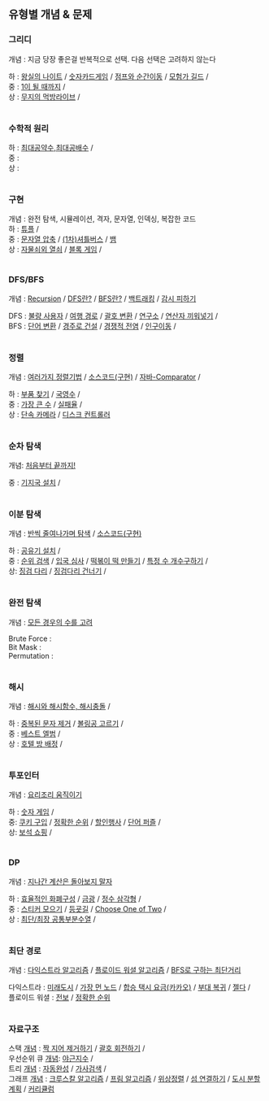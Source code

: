 ## 유형별 개념 & 문제  

### 그리디 
개념 : 지금 당장 좋은걸 반복적으로 선택. 다음 선택은 고려하지 않는다
<br> 

하 : [왕실의 나이트](https://vida0822.github.io/algorithm/Algorithm_%EC%99%95%EC%8B%A4%EC%9D%98-%EB%82%98%EC%9D%B4%ED%8A%B8/) / 
    [숫자카드게임](https://vida0822.github.io/algorithm/Algorithm_%EC%88%AB%EC%9E%90%EC%B9%B4%EB%93%9C%EA%B2%8C%EC%9E%84/) / 
    [점프와 순간이동](https://vida0822.github.io/algorithm/Algorithm_%EC%A0%90%ED%94%84%EC%99%80-%EC%88%9C%EA%B0%84%EC%9D%B4%EB%8F%99/) / 
    [모험가 길드](https://vida0822.github.io/algorithm/Algorithm_%EB%AA%A8%ED%97%98%EA%B0%80-%EA%B8%B8%EB%93%9C/) / 
<br>
중 : [1이 될 때까지](https://vida0822.github.io/%EC%95%8C%EA%B3%A0%EB%A6%AC%EC%A6%98/Algorithm_1%EC%9D%B4-%EB%90%A0-%EB%95%8C%EA%B9%8C%EC%A7%80/) / 
<br> 
상 : [무지의 먹방라이브](https://vida0822.github.io/algorithm/Algorithm_%EB%AC%B4%EC%A7%80%EC%9D%98-%EB%A8%B9%EB%B0%A9-%EB%9D%BC%EC%9D%B4%EB%B8%8C/) / 
<br>
<br>


### 수학적 원리 
하 : [최대공약수,최대공배수](https://vida0822.github.io/algorithm/Algorithm_%EC%B5%9C%EB%8C%80%EA%B3%B5%EC%95%BD%EC%88%98%EC%99%80-%EC%B5%9C%EC%86%8C%EA%B3%B5%EB%B0%B0%EC%88%98/) / 
<br>
중 : 
<br> 
상 : 
<br>
<br> 

### 구현 
개념 : 완전 탐색, 시뮬레이션, 격자, 문자열, 인덱싱, 복잡한 코드
<br>
하 : [튜플](https://vida0822.github.io/algorithm/Algorithm_%ED%8A%9C%ED%94%8C/) / 
<br>
중 : [문자열 압축](https://vida0822.github.io/algorithm/Algorithm_%EB%AC%B8%EC%9E%90%EC%97%B4-%EC%95%95%EC%B6%95/) / 
    [(1차)셔틀버스](https://vida0822.github.io/algorithm/Algorithm_-1%EC%B0%A8-%EC%85%94%ED%8B%80%EB%B2%84%EC%8A%A4/)  / 
    [뱀](https://github.com/Vida0822/Algorithm_Study/blob/67cc2f10503bae0cadcb502c5da55fc95ddce5b6/%EC%B7%A8%EC%97%85%EC%9D%84%EC%9C%84%ED%95%9C%EC%BD%94%EB%94%A9%ED%85%8C%EC%8A%A4%ED%8A%B8/implementation/%EB%B1%80.java#L9-L87)
<br> 
상 : [자물쇠외 열쇠](https://vida0822.github.io/algorithm/Algorithm_%EC%9E%90%EB%AC%BC%EC%87%A0%EC%99%80-%EC%97%B4%EC%87%A0/) / 
    [블록 게임](https://vida0822.github.io/algorithm/Algorithm_%EB%B8%94%EB%A1%9D%EA%B2%8C%EC%9E%84/) / 
<br>
<br>

### DFS/BFS
개념 : [Recursion](https://vida0822.github.io/algorithm/Algorithm_%EC%9E%AC%EA%B7%80%ED%95%A8%EC%88%98/) 
    / [DFS란?](https://vida0822.github.io/algorithm/Algorithm_DFS-%EA%B0%9C%EB%85%90/) 
    / [BFS란?](https://vida0822.github.io/algorithm/Algorithm_BFS-%EA%B0%9C%EB%85%90/)
    / [백트래킹](https://vida0822.github.io/algorithm/Algorithm_%EB%B0%B1%ED%8A%B8%EB%9E%98%ED%82%B9-%EA%B0%9C%EB%85%90/) 
    / [감시 피하기](https://vida0822.github.io/algorithm/Algorithm_%EA%B0%90%EC%8B%9C-%ED%94%BC%ED%95%98%EA%B8%B0/) 
<br> 

DFS : [불량 사용자](https://vida0822.github.io/algorithm/Algorithm_%EB%B6%88%EB%9F%89-%EC%82%AC%EC%9A%A9%EC%9E%90/) / 
    [여행 경로](https://vida0822.github.io/algorithm/Algorithm_%EC%97%AC%ED%96%89%EA%B2%BD%EB%A1%9C/) / 
    [괄호 변환](https://vida0822.github.io/algorithm/Algorithm_%EA%B4%84%ED%98%B8-%EB%B3%80%ED%99%98/) / 
    [연구소](https://vida0822.github.io/algorithm/Algorithm_%EC%97%B0%EA%B5%AC%EC%86%8C/) / 
    [연산자 끼워넣기](https://vida0822.github.io/algorithm/Algorithm_%EC%97%B0%EC%82%B0%EC%9E%90-%EB%81%BC%EC%9B%8C%EB%84%A3%EA%B8%B0/) / 
<br> 
BFS : [단어 변환](https://vida0822.github.io/algorithm/Algorithm_%EB%8B%A8%EC%96%B4-%EB%B3%80%ED%99%98/) / 
    [경주로 건설](https://vida0822.github.io/algorithm/Algorithm_%EA%B2%BD%EC%A3%BC%EB%A1%9C-%EA%B1%B4%EC%84%A4/) / 
    [경쟁적 전염](https://vida0822.github.io/algorithm/Algorithm_%EA%B2%BD%EC%9F%81%EC%A0%81-%EC%A0%84%EC%97%BC/) / 
    [인구이동](https://vida0822.github.io/algorithm/Algorithm_%EC%9D%B8%EA%B5%AC-%EC%9D%B4%EB%8F%99/) / 
<br> 
<br>

### 정렬 
개념 : [여러가지 정렬기법](https://vida0822.github.io/algorithm/Algorithm_%EC%97%AC%EB%9F%AC%EA%B0%80%EC%A7%80-%EC%A0%95%EB%A0%AC%EA%B8%B0%EB%B2%95/) / 
    [소스코드(구현)](https://vida0822.github.io/algorithm/Algorithm_%EC%97%AC%EB%9F%AC%EA%B0%80%EC%A7%80-%EC%A0%95%EB%A0%AC%EA%B8%B0%EB%B2%95_%EC%86%8C%EC%8A%A4%EC%BD%94%EB%93%9C/) / 
    [자바-Comparator](https://vida0822.github.io/algorithm/Algorithm_%EC%9E%90%EB%B0%94%EC%97%90%EC%84%9C%EC%9D%98-%EC%A0%95%EB%A0%AC/) / 
<br>

하 : [부품 찾기](https://vida0822.github.io/algorithm/Algorithm_%EB%B6%80%ED%92%88%EC%B0%BE%EA%B8%B0/) / 
    [국영수](https://github.com/Vida0822/Algorithm_Study/blob/9e94cfb9a5a1a7585a55597a3c9b50d34566459f/%EC%B7%A8%EC%97%85%EC%9D%84%EC%9C%84%ED%95%9C%EC%BD%94%EB%94%A9%ED%85%8C%EC%8A%A4%ED%8A%B8/sorting/%EA%B5%AD%EC%98%81%EC%88%98.java#L4-L46) / 
<br>
중 : [가장 큰 수](https://vida0822.github.io/%EC%95%8C%EA%B3%A0%EB%A6%AC%EC%A6%98/Algorithm_%EC%A7%81%EC%A0%91-%EA%B8%B0%EC%A4%80-%EC%A0%95%ED%95%B4%EC%84%9C-%EC%A0%95%EB%A0%AC/) / 
    [실패율](https://vida0822.github.io/algorithm/Algorithm_%EC%8B%A4%ED%8C%A8%EC%9C%A8/) / 
<br>
상 : [단속 카메라](https://vida0822.github.io/algorithm/Algorithm_%EB%8B%A8%EC%86%8D-%EC%B9%B4%EB%A9%94%EB%9D%BC/) / 
    [디스크 컨트롤러](https://vida0822.github.io/algorithm/Algorithm_%EB%94%94%EC%8A%A4%ED%81%AC-%EC%BB%A8%ED%8A%B8%EB%A1%A4%EB%9F%AC/) 
<br>
<br>

### 순차 탐색 
개념: [처음부터 끝까지!](https://vida0822.github.io/algorithm/Algorithm_%EC%84%A0%ED%98%95%ED%83%90%EC%83%89%EA%B0%9C%EB%85%90/) 
<br> 

중 : [기지국 설치](https://vida0822.github.io/algorithm/Algorithm_%EA%B8%B0%EC%A7%80%EA%B5%AD-%EC%84%A4%EC%B9%98/) / 
<br>
<br>


### 이분 탐색 
개념 : [반씩 줄여나가며 탐색](https://vida0822.github.io/algorithm/Algorithm_%EC%9D%B4%EC%A7%84%ED%83%90%EC%83%89%EA%B0%9C%EB%85%90/) / 
        [소스코드(구현)](https://vida0822.github.io/algorithm/Algorithm_%EC%9D%B4%EC%A7%84%ED%83%90%EC%83%89-%EA%B5%AC%ED%98%84/)
<br>

하 : [공유기 설치](https://vida0822.github.io/algorithm/Algorithm_%EA%B3%B5%EC%9C%A0%EA%B8%B0-%EC%84%A4%EC%B9%98/) / 
<br>
중 : [순위 검색](https://vida0822.github.io/algorithm/Algorithm_%EC%9E%90%EB%B0%94%EB%A1%9C%EC%BF%BC%EB%A6%AC%EA%B5%AC%ED%98%84%ED%95%98%EA%B8%B0/) / 
     [입국 심사](https://vida0822.github.io/algorithm/Algorithm_%EC%9E%85%EA%B5%AD%EC%8B%AC%EC%82%AC/) / 
    [떡볶이 떡 만들기](https://vida0822.github.io/algorithm/Algorithm_%EB%96%A1%EB%B3%B6%EC%9D%B4-%EB%96%A1-%EB%A7%8C%EB%93%A4%EA%B8%B0/) / 
    [특정 수 개수구하기](https://vida0822.github.io/algorithm/Algorithm_%ED%8A%B9%EC%A0%95%EC%88%98%EA%B0%9C%EC%88%98%EA%B5%AC%ED%95%98%EA%B8%B0/) / 
<br> 
상: [징검 다리](https://vida0822.github.io/algorithm/Algorithm_%EC%A7%95%EA%B2%80%EB%8B%A4%EB%A6%AC/) /
    [징검다리 건너기](https://vida0822.github.io/algorithm/Algorithm_%EC%A7%95%EA%B2%80%EB%8B%A4%EB%A6%AC-%EA%B1%B4%EB%84%88%EA%B8%B0/) / 
<br>
<br>

### 완전 탐색 
개념 : [모든 경우의 수를 고려](https://vida0822.github.io/algorithm/Algorithm_%EC%99%84%EC%A0%84%ED%83%90%EC%83%89-%EA%B0%9C%EB%85%90/) 
<br>

Brute Force : 
<br>
Bit Mask : 
<br>
Permutation : 
<br>
<br>


### 해시 
개념 : [해시와 해시함수, 해시충돌](https://vida0822.github.io/algorithm/Algorithm_%ED%95%B4%EC%8B%9C-%EA%B0%9C%EB%85%90/) / 
<br> 

하 : [중복된 문자 제거](https://vida0822.github.io/algorithm/Algorithm_%ED%95%B4%EC%8B%B1%EC%9C%BC%EB%A1%9C-%EC%A4%91%EB%B3%B5%EB%90%9C-%EB%AC%B8%EC%9E%90-%EC%A0%9C%EA%B1%B0/) 
    / [볼링공 고르기](https://github.com/Vida0822/Algorithm_Study/blob/6230f4383d5d0d0428d0360a98f2b559968c28c8/%EC%B7%A8%EC%97%85%EC%9D%84%EC%9C%84%ED%95%9C%EC%BD%94%EB%94%A9%ED%85%8C%EC%8A%A4%ED%8A%B8/greedy/%EB%B3%BC%EB%A7%81%EA%B3%B5%EA%B3%A0%EB%A5%B4%EA%B8%B0.java#L6) 
    /
<br>
중 : [베스트 엘범](https://vida0822.github.io/algorithm/Algorithm_%EB%B2%A0%EC%8A%A4%ED%8A%B8-%EC%97%98%EB%B2%94/) / 
<br> 
상 : [호텔 방 배정](https://vida0822.github.io/algorithm/Algorithm_%ED%98%B8%ED%85%94-%EB%B0%A9-%EB%B0%B0%EC%A0%95/) / 
<br>
<br>



### 투포인터 
개념 : [요리조리 움직이기](링크)
<br>

하 : [숫자 게임](https://vida0822.github.io/algorithm/Algorithm_%EC%88%AB%EC%9E%90-%EA%B2%8C%EC%9E%84/) / 
<br> 
중: [쿠키 구입](https://vida0822.github.io/algorithm/Algorithm_%EC%BF%A0%ED%82%A4-%EA%B5%AC%EC%9E%85/) / 
    [정확한 순위](https://vida0822.github.io/algorithm/Algorithm_%EC%A0%95%ED%99%95%ED%95%9C-%EC%88%9C%EC%9C%84/) /
    [할인행사](https://vida0822.github.io/algorithm/Algorithm_%ED%95%A0%EC%9D%B8-%ED%96%89%EC%82%AC/) / 
    [단어 퍼즐](https://vida0822.github.io/algorithm/Algorithm_%EB%8B%A8%EC%96%B4-%ED%8D%BC%EC%A6%90/) / 
<br>
상: [보석 쇼핑](https://vida0822.github.io/algorithm/Algorithm_%EB%B3%B4%EC%84%9D-%EC%87%BC%ED%95%91/)  / 
<br>
<br>



### DP 
개념 : [지나간 계산은 돌아보지 말자](https://vida0822.github.io/algorithm/Algorithm_DP-%EA%B0%9C%EB%85%90/)
<br>

하 : [효율적인 화폐구성](https://vida0822.github.io/algorithm/Algorithm_%ED%9A%A8%EC%9C%A8%EC%A0%81%EC%9D%B8-%ED%99%94%ED%8F%90-%EA%B5%AC%EC%84%B1/)  / 
    [금광](https://vida0822.github.io/algorithm/Algorithm_%EA%B8%88%EA%B4%91/) / 
    [정수 삼각형](https://vida0822.github.io/algorithm/Algorithm_%EC%A0%95%EC%88%98-%EC%82%BC%EA%B0%81%ED%98%95/) / 
<br>
중 : [스티커 모으기](https://vida0822.github.io/algorithm/Algorithm_%EC%8A%A4%ED%8B%B0%EC%BB%A4-%EB%AA%A8%EC%9C%BC%EA%B8%B0/) / 
    [등굣길](https://vida0822.github.io/algorithm/Algorithm_%EB%93%B1%EA%B5%A3%EA%B8%B8/) / 
    [Choose One of Two](https://vida0822.github.io/algorithm/Algorithm_%EC%9B%90%ED%95%98%EB%8A%94-state%EB%A5%BC-%EC%A0%95%EC%9D%98%ED%95%B4%EB%82%98%EA%B0%80%EB%8A%94-dp/) / 
<br>
상 : [최단/최장 공통부분수열](https://vida0822.github.io/algorithm/Algorithm_%EC%B5%9C%EB%8B%A8-%EA%B3%B5%ED%86%B5-%EB%B6%80%EB%B6%84-%EC%88%98%EC%97%B4,-%EC%B5%9C%EC%9E%A5-%EA%B3%B5%ED%86%B5-%EB%B6%80%EB%B6%84-%EC%88%98%EC%97%B4/) / 
<br>
<br>


### 최단 경로 
개념 : [다익스트라 알고리즘](https://vida0822.github.io/algorithm/Algorithm_%EB%8B%A4%EC%9D%B5%EC%8A%A4%ED%8A%B8%EB%9D%BC-%EC%95%8C%EA%B3%A0%EB%A6%AC%EC%A6%98/) / 
    [플로이드 워셜 알고리즘](https://vida0822.github.io/algorithm/Algorithm_%ED%94%8C%EB%A1%9C%EC%9D%B4%EB%93%9C-%EC%9B%8C%EC%85%9C-%EC%95%8C%EA%B3%A0%EB%A6%AC%EC%A6%98/)  / 
    [BFS로 구하는 최단거리](https://vida0822.github.io/algorithm/Algorithm_BFS%EB%A1%9C-%EC%B5%9C%EB%8B%A8%EA%B2%BD%EB%A1%9C-%EA%B5%AC%ED%95%98%EA%B8%B0/ ) 
<br>

다익스트라 : [미래도시](https://vida0822.github.io/algorithm/Algorithm_%EB%AF%B8%EB%9E%98%EB%8F%84%EC%8B%9C/) / 
            [가장 먼 노드](https://vida0822.github.io/algorithm/Algorithm_%EA%B0%80%EC%9E%A5-%EB%A8%BC-%EB%85%B8%EB%93%9C/) / 
            [합승 택시 요금(카카오)](https://vida0822.github.io/algorithm/Algorithm_%ED%95%A9%EC%8A%B9-%ED%83%9D%EC%8B%9C-%EC%9A%94%EA%B8%88/) / 
            [부대 복귀](https://vida0822.github.io/algorithm/Algorithm_%EB%B6%80%EB%8C%80%EB%B3%B5%EA%B7%80/) / 
            [젤다](https://github.com/Vida0822/Algorithm_Study/blob/139c631eb622829b99a5a60d5b97f7220d0b68f3/%EC%B7%A8%EC%97%85%EC%9D%84%EC%9C%84%ED%95%9C%EC%BD%94%EB%94%A9%ED%85%8C%EC%8A%A4%ED%8A%B8/shortestPath/Gelda.java#L4-L75) / 
<br> 
플로이드 워셜 : [전보](https://vida0822.github.io/algorithm/Algorithm_%EC%A0%84%EB%B3%B4/) /
            [정확한 순위](https://vida0822.github.io/algorithm/Algorithm_%EC%A0%95%ED%99%95%ED%95%9C-%EC%88%9C%EC%9C%84/) 
<br>
<br>



### 자료구조  
스택 [개념](https://vida0822.github.io/algorithm/Algorithm_%EC%8A%A4%ED%83%9D/) : 
    [짝 지어 제거하기](https://vida0822.github.io/algorithm/Algorithm_%EC%A7%9D-%EC%A7%80%EC%96%B4-%EC%A0%9C%EA%B1%B0%ED%95%98%EA%B8%B0/) / 
    [괄호 회전하기](https://vida0822.github.io/algorithm/Algorithm_%EA%B4%84%ED%98%B8-%ED%9A%8C%EC%A0%84%ED%95%98%EA%B8%B0/) / 
<br> 
우선순위 큐 [개념](https://vida0822.github.io/algorithm/Algorithm_%ED%81%90/):
    [야근지수](https://vida0822.github.io/algorithm/Algorithm_%EC%95%BC%EA%B7%BC-%EC%A7%80%EC%88%98/) / 
<br>
트리 [개념](https://vida0822.github.io/algorithm/Algorithm_%ED%8A%B8%EB%A6%AC/) : 
    [자동완성](https://vida0822.github.io/algorithm/Algorithm_%EC%9E%90%EB%8F%99%EC%99%84%EC%84%B1/) / 
    [가사검색](https://vida0822.github.io/algorithm/Algorithm_%EA%B0%80%EC%82%AC%EA%B2%80%EC%83%89/) / 
<br>
그래프 [개념](https://vida0822.github.io/algorithm/Algorithm_%EA%B7%B8%EB%9E%98%ED%94%84/) :
    [크루스칼 알고리즘](https://vida0822.github.io/algorithm/Algorithm_%ED%81%AC%EB%A3%A8%EC%8A%A4%EC%B9%BC-%EC%95%8C%EA%B3%A0%EB%A6%AC%EC%A6%98/)  / 
    [프림 알고리즘](https://vida0822.github.io/algorithm/Algorithm_%ED%94%84%EB%A6%BC-%EC%95%8C%EA%B3%A0%EB%A6%AC%EC%A6%98/) / 
    [위상정렬](https://vida0822.github.io/algorithm/Algorithm_%EC%9C%84%EC%83%81%EC%A0%95%EB%A0%AC-%EC%95%8C%EA%B3%A0%EB%A6%AC%EC%A6%98/) / 
    [섬 연결하기](https://vida0822.github.io/algorithm/Algorithm_%EC%84%AC-%EC%97%B0%EA%B2%B0%ED%95%98%EA%B8%B0/) / 
    [도시 분할 계획](https://vida0822.github.io/algorithm/Algorithm_%EB%8F%84%EC%8B%9C-%EB%B6%84%ED%95%A0-%EA%B3%84%ED%9A%8D/) / 
    [커리큘럼](https://vida0822.github.io/algorithm/Algorithm_%EC%BB%A4%EB%A6%AC%ED%81%98%EB%9F%BC/) 
    
<br>
<br>
